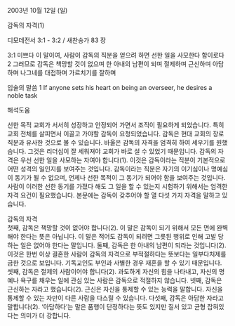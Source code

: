 2003년 10월 12일 (일)

감독의 자격(1)



디모데전서 3:1 - 3:2 / 새찬송가 83 장


3:1 미쁘다 이 말이여, 사람이 감독의 직분을 얻으려 하면 선한 일을 사모한다 함이로다
2 그러므로 감독은 책망할 것이 없으며 한 아내의 남편이 되며 절제하며 근신하며 아담하며 나그네를 대접하며 가르치기를 잘하며

입술의 말씀
1 If anyone sets his heart on being an overseer, he desires a noble task

해석도움





선한 목적 
교회가 서서히 성장하고 안정되어 가면서 조직이 필요하게 되었습니다. 특히 교회 전체를 살피면서 이끌고 가야할 감독이 요청되었습니다. 감독은 현대 교회의 장로직분과 유사한 것으로 볼 수 있습니다. 바울은 감독의 자격을 엄격히 하여 세우기를 원했습니다. 그것은 리더십이 잘 세워져야 교회가 바로 설 수 있었기 때문입니다. 감독의 자격은 우선 선한 일을 사모하는 자여야 합니다(1). 이것은 감독이라는 직분이 기본적으로 어떤 성격의 일인지를 보여주는 것입니다. 감독이라는 직분은 자기의 이기심이나 명예심이 동기가 될 수 없으며, 언제나 선한 목적이 그 동기가 되어야 함을 보여주는 것입니다. 사람이 이러한 선한 동기를 가졌다 해도 그 일을 할 수 있는지 시험하기 위해서는 엄격한 자격 요건이 필요했습니다. 본문에는 감독이 갖추어야 할 열 다섯 가지 자격을 말하고 있습니다.

감독의 자격  
첫째, 감독은 책망할 것이 없어야 합니다(2). 이 말은 감독이 되기 위해서 모든 면에 완벽해야 한다는 뜻은 아닙니다. 이 말은 적어도 감독이 되려면 그릇된 행위로 인해 고발 당하는 일은 없어야 한다는 말입니다. 둘째, 감독은 한 아내의 남편이 되라는 것입니다(2). 이것은 한번 이상 결혼한 사람이 감독의 자격으로 부적절하다는 뜻보다는 일부다처제를 금한 것으로 보입니다. 기독교인도 부인과 사별한 경우 재혼을 할 수 있기 때문입니다. 셋째, 감독은 절제의 사람이어야 합니다(2). 과도하게 자신의 힘을 나타내고, 자신의 명예나 욕구를 채우는 일에 관심 있는 사람은 감독으로 적절하지 않습니다. 넷째, 감독은 근신하는 자라고 했습니다(2). 근신은 자신을 통제할 수 있는 능력을 말합니다. 자신을 통제할 수 있는 자만이 다른 사람을 다스릴 수 있습니다. 다섯째, 감독은 아담한 자라고 말합니다(2). ‘아담하다’는 말은 품행이 단정하다는 뜻도 있지만 질서 있고 균형 잡혀있다는 의미가 더 강합니다.